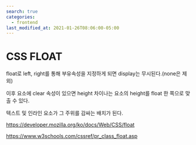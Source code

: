 ```yaml
---
search: true
categories: 
  - frontend
last_modified_at: 2021-01-26T08:06:00-05:00
---
```


# CSS FLOAT

float로 left, right를 통해 부유속성을 지정하게 되면 display는 무시된다.(none은 제외)

이후 요소에 clear 속성이 있으면 height 차이나는 요소의 height를 float 한 쪽으로 맞출 수 있다.

텍스트 및 인라인 요소가 그 주위를 감싸는 배치가 된다.

https://developer.mozilla.org/ko/docs/Web/CSS/float

https://www.w3schools.com/cssref/pr_class_float.asp

